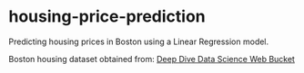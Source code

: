# housing-price-prediction

Predicting housing prices in Boston using a Linear Regression model.

Boston housing dataset obtained from: [Deep Dive Data Science Web Bucket](https://ddc-datascience.s3-website-us-west-1.amazonaws.com/Projects/Project.2-Housing/Housing.Data.csv)
